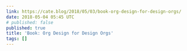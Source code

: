 ```yaml
---
link: https://cate.blog/2018/05/03/book-org-design-for-design-orgs/
date: 2018-05-04 05:45 UTC
# published: false
published: true
title: 'Book: Org Design for Design Orgs'
tags: []
---
```



